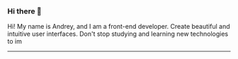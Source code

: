 ### Hi there 👋

Hi! My name is Andrey, and I am a front-end developer.
Create beautiful and intuitive user interfaces.
Don't stop studying and learning new technologies to im

---

